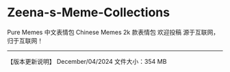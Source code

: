 # Zeena-s-Meme-Collections
Pure Memes 中文表情包 Chinese Memes
2k 款表情包 欢迎投稿 源于互联网，归于互联网！

---
【版本更新说明】
December/04/2024 文件大小：354 MB
